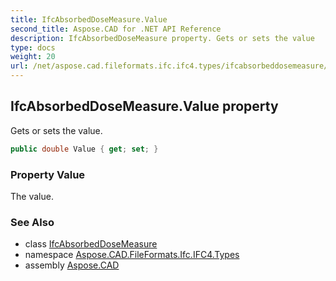 ```yaml
---
title: IfcAbsorbedDoseMeasure.Value
second_title: Aspose.CAD for .NET API Reference
description: IfcAbsorbedDoseMeasure property. Gets or sets the value
type: docs
weight: 20
url: /net/aspose.cad.fileformats.ifc.ifc4.types/ifcabsorbeddosemeasure/value/
---
```

## IfcAbsorbedDoseMeasure.Value property

Gets or sets the value.

```csharp
public double Value { get; set; }
```

### Property Value

The value.

### See Also

* class [IfcAbsorbedDoseMeasure](../)
* namespace [Aspose.CAD.FileFormats.Ifc.IFC4.Types](../../ifcabsorbeddosemeasure/)
* assembly [Aspose.CAD](../../../)


